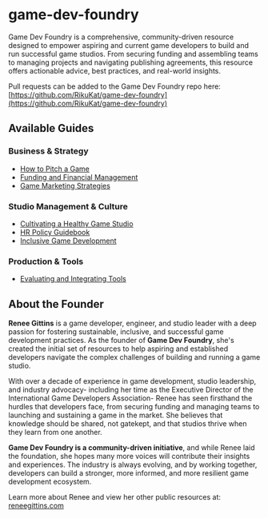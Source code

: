 # game-dev-foundry
Game Dev Foundry is a comprehensive, community-driven resource designed to empower aspiring and current game developers to build and run successful game studios. From securing funding and assembling teams to managing projects and navigating publishing agreements, this resource offers actionable advice, best practices, and real-world insights.

Pull requests can be added to the Game Dev Foundry repo here: [https://github.com/RikuKat/game-dev-foundry](https://github.com/RikuKat/game-dev-foundry)

## Available Guides

### **Business & Strategy**
- [How to Pitch a Game](HowToPitchAGame.md)
- [Funding and Financial Management](FundingAndFinancialManagement.md)
- [Game Marketing Strategies](GameMarketingStrategies.md)

### **Studio Management & Culture**
- [Cultivating a Healthy Game Studio](CultivatingAHealthyGameStudio.md)
- [HR Policy Guidebook](HRPolicyGuidebook.md)
- [Inclusive Game Development](InclusiveGameDevelopment.md)

### **Production & Tools**
- [Evaluating and Integrating Tools](EvaluatingAndIntegratingTools.md)

## About the Founder 

**Renee Gittins** is a game developer, engineer, and studio leader with a deep passion for fostering sustainable, inclusive, and successful game development practices. As the founder of **Game Dev Foundry**, she's created the initial set of resources to help aspiring and established developers navigate the complex challenges of building and running a game studio.  

With over a decade of experience in game development, studio leadership, and industry advocacy- including her time as the Executive Director of the International Game Developers Association- Renee has seen firsthand the hurdles that developers face, from securing funding and managing teams to launching and sustaining a game in the market. She believes that knowledge should be shared, not gatekept, and that studios thrive when they learn from one another.  

**Game Dev Foundry is a community-driven initiative**, and while Renee laid the foundation, she hopes many more voices will contribute their insights and experiences. The industry is always evolving, and by working together, developers can build a stronger, more informed, and more resilient game development ecosystem.

Learn more about Renee and view her other public resources at: [reneegittins.com](https://www.reneegittins.com)
